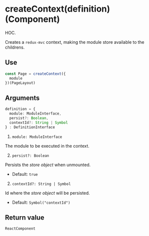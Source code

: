 # createContext(definition)(Component)

HOC.

Creates a `redux-mvc` context, making the module store available to the childrens.

## Use

```js
const Page = createContext({
  module
})(PageLayout)

```

## Arguments

  ```ts
  definition = {
    module: ModuleInterface,
    persist?: Boolean,
    contextId?: String | Symbol
  } : DefinitionInterface
  ```

1. `module: ModuleInterface`

  The module to be executed in the context.

2. `persist?: Boolean`

  Persists the *store object* when unmounted.
  
  * Default: `true`

2. `contextId?: String | Symbol`

  Id where the *store object* will be persisted.

  * Default: `Symbol("contextId")`


## Return value

```js
ReactComponent

```
